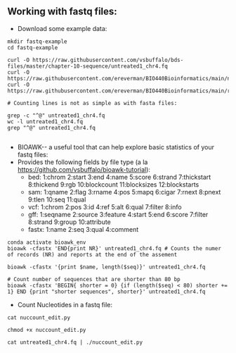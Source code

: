## Working with fastq files:

* Download some example data:

```
mkdir fastq-example
cd fastq-example

curl -O https://raw.githubusercontent.com/vsbuffalo/bds-files/master/chapter-10-sequence/untreated1_chr4.fq
curl -O https://raw.githubusercontent.com/ereverman/BIO440Bioinformatics/main/nuccount.py
curl -O https://raw.githubusercontent.com/ereverman/BIO440Bioinformatics/main/readfq.py

# Counting lines is not as simple as with fasta files:

grep -c "^@" untreated1_chr4.fq
wc -l untreated1_chr4.fq
grep "^@" untreated1_chr4.fq


```
* BIOAWK-- a useful tool that can help explore basic statistics of your fastq files:
* Provides the following fields by file type (a la https://github.com/vsbuffalo/bioawk-tutorial):
  * bed:
     1:chrom 2:start 3:end 4:name 5:score 6:strand 7:thickstart 8:thickend 9:rgb 10:blockcount 11:blocksizes 12:blockstarts
  * sam:
    1:qname 2:flag 3:rname 4:pos 5:mapq 6:cigar 7:rnext 8:pnext 9:tlen 10:seq 11:qual
  * vcf:
    1:chrom 2:pos 3:id 4:ref 5:alt 6:qual 7:filter 8:info
  * gff:
    1:seqname 2:source 3:feature 4:start 5:end 6:score 7:filter 8:strand 9:group 10:attribute
  * fastx:
	1:name 2:seq 3:qual 4:comment

```
conda activate bioawk_env
bioawk -cfastx 'END{print NR}' untreated1_chr4.fq # Counts the numer of records (NR) and reports at the end of the assement

bioawk -cfastx '{print $name, length($seq)}' untreated1_chr4.fq

# Count number of sequences that are shorter than 80 bp
bioawk -cfastx 'BEGIN{ shorter = 0} {if (length($seq) < 80) shorter += 1} END {print "shorter sequences", shorter}' untreated1_chr4.fq
```

* Count Nucleotides in a fastq file:

```
cat nuccount_edit.py

chmod +x nuccount_edit.py

cat untreated1_chr4.fq | ./nuccount_edit.py

```
